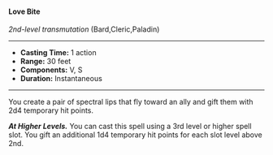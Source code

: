 #### Love Bite
*2nd-level transmutation* (Bard,Cleric,Paladin)
___
- **Casting Time:** 1 action
- **Range:** 30 feet
- **Components:** V, S
- **Duration:** Instantaneous
---
You create a pair of spectral lips that fly toward an
ally and gift them with 2d4 temporary hit points.

***At Higher Levels.*** You can cast this spell using a
3rd level or higher spell slot. You gift an additional
1d4 temporary hit points for each slot level above
2nd.

